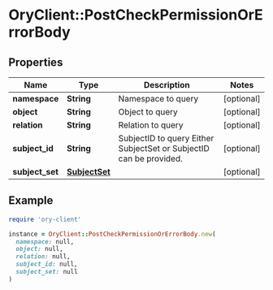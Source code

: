 # OryClient::PostCheckPermissionOrErrorBody

## Properties

| Name | Type | Description | Notes |
| ---- | ---- | ----------- | ----- |
| **namespace** | **String** | Namespace to query | [optional] |
| **object** | **String** | Object to query | [optional] |
| **relation** | **String** | Relation to query | [optional] |
| **subject_id** | **String** | SubjectID to query  Either SubjectSet or SubjectID can be provided. | [optional] |
| **subject_set** | [**SubjectSet**](SubjectSet.md) |  | [optional] |

## Example

```ruby
require 'ory-client'

instance = OryClient::PostCheckPermissionOrErrorBody.new(
  namespace: null,
  object: null,
  relation: null,
  subject_id: null,
  subject_set: null
)
```

